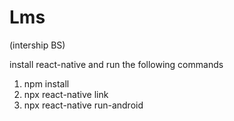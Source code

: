 # Lms

(intership BS)

install react-native and run the following commands

1. npm install
2. npx react-native link
3. npx react-native run-android
